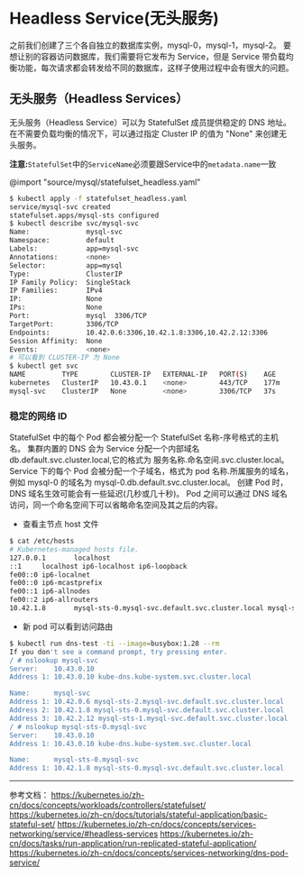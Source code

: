 # Headless Service(无头服务)

之前我们创建了三个各自独立的数据库实例，mysql-0，mysql-1，mysql-2。
要想让别的容器访问数据库，我们需要将它发布为 Service，但是 Service 带负载均衡功能，每次请求都会转发给不同的数据库，这样子使用过程中会有很大的问题。

## 无头服务（Headless Services）

无头服务（Headless Service）可以为 StatefulSet 成员提供稳定的 DNS 地址。
在不需要负载均衡的情况下，可以通过指定 Cluster IP 的值为 "None" 来创建无头服务。

<p class="r">
<b>注意:</b><code>StatefulSet</code>中的<code>ServiceName</code>必须要跟Service中的<code>metadata.name</code>一致
</p>

@import "source/mysql/statefulset_headless.yaml"

```sh
$ kubectl apply -f statefulset_headless.yaml
service/mysql-svc created
statefulset.apps/mysql-sts configured
$ kubectl describe svc/mysql-svc
Name:              mysql-svc
Namespace:         default
Labels:            app=mysql-svc
Annotations:       <none>
Selector:          app=mysql
Type:              ClusterIP
IP Family Policy:  SingleStack
IP Families:       IPv4
IP:                None
IPs:               None
Port:              mysql  3306/TCP
TargetPort:        3306/TCP
Endpoints:         10.42.0.6:3306,10.42.1.8:3306,10.42.2.12:3306
Session Affinity:  None
Events:            <none>
# 可以看到 CLUSTER-IP 为 None
$ kubectl get svc
NAME         TYPE        CLUSTER-IP   EXTERNAL-IP   PORT(S)    AGE
kubernetes   ClusterIP   10.43.0.1    <none>        443/TCP    177m
mysql-svc    ClusterIP   None         <none>        3306/TCP   37s
```

### 稳定的网络 ID

StatefulSet 中的每个 Pod 都会被分配一个 StatefulSet 名称-序号格式的主机名。
集群内置的 DNS 会为 Service 分配一个内部域名 db.default.svc.cluster.local,它的格式为 服务名称.命名空间.svc.cluster.local。
Service 下的每个 Pod 会被分配一个子域名，格式为 pod 名称.所属服务的域名，例如 mysql-0 的域名为 mysql-0.db.default.svc.cluster.local。
创建 Pod 时，DNS 域名生效可能会有一些延迟(几秒或几十秒)。
Pod 之间可以通过 DNS 域名访问，同一个命名空间下可以省略命名空间及其之后的内容。

- 查看主节点 host 文件

```sh
$ cat /etc/hosts
# Kubernetes-managed hosts file.
127.0.0.1       localhost
::1     localhost ip6-localhost ip6-loopback
fe00::0 ip6-localnet
fe00::0 ip6-mcastprefix
fe00::1 ip6-allnodes
fe00::2 ip6-allrouters
10.42.1.8       mysql-sts-0.mysql-svc.default.svc.cluster.local mysql-sts-0
```

- 新 pod 可以看到访问路由

```sh
$ kubectl run dns-test -ti --image=busybox:1.28 --rm
If you don't see a command prompt, try pressing enter.
/ # nslookup mysql-svc
Server:    10.43.0.10
Address 1: 10.43.0.10 kube-dns.kube-system.svc.cluster.local

Name:      mysql-svc
Address 1: 10.42.0.6 mysql-sts-2.mysql-svc.default.svc.cluster.local
Address 2: 10.42.1.8 mysql-sts-0.mysql-svc.default.svc.cluster.local
Address 3: 10.42.2.12 mysql-sts-1.mysql-svc.default.svc.cluster.local
/ # nslookup mysql-sts-0.mysql-svc
Server:    10.43.0.10
Address 1: 10.43.0.10 kube-dns.kube-system.svc.cluster.local

Name:      mysql-sts-0.mysql-svc
Address 1: 10.42.1.8 mysql-sts-0.mysql-svc.default.svc.cluster.local
```

---

参考文档：
https://kubernetes.io/zh-cn/docs/concepts/workloads/controllers/statefulset/
https://kubernetes.io/zh-cn/docs/tutorials/stateful-application/basic-stateful-set/
https://kubernetes.io/zh-cn/docs/concepts/services-networking/service/#headless-services
https://kubernetes.io/zh-cn/docs/tasks/run-application/run-replicated-stateful-application/
https://kubernetes.io/zh-cn/docs/concepts/services-networking/dns-pod-service/
